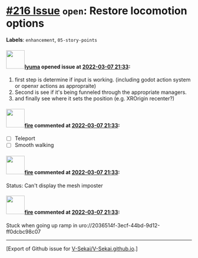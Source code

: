 # [\#216 Issue](https://github.com/V-Sekai/V-Sekai.github.io/issues/216) `open`: Restore locomotion options
**Labels**: `enhancement`, `05-story-points`


#### <img src="https://avatars.githubusercontent.com/u/39946030?v=4" width="50">[lyuma](https://github.com/lyuma) opened issue at [2022-03-07 21:33](https://github.com/V-Sekai/V-Sekai.github.io/issues/216):

1. first step is determine if input is working. (including godot action system or openxr actions as appropraite)
2. Second is see if it's being funneled through the appropriate managers.
3. and finally see where it sets the position (e.g. XROrigin recenter?)

#### <img src="https://avatars.githubusercontent.com/u/32321?u=c2e06a3d2b49a467aa907e54aa259516440267cc&v=4" width="50">[fire](https://github.com/fire) commented at [2022-03-07 21:33](https://github.com/V-Sekai/V-Sekai.github.io/issues/216#issuecomment-1061249094):

- [ ] Teleport
- [ ] Smooth walking

#### <img src="https://avatars.githubusercontent.com/u/32321?u=c2e06a3d2b49a467aa907e54aa259516440267cc&v=4" width="50">[fire](https://github.com/fire) commented at [2022-03-07 21:33](https://github.com/V-Sekai/V-Sekai.github.io/issues/216#issuecomment-1066092766):

Status: Can't display the mesh imposter

#### <img src="https://avatars.githubusercontent.com/u/32321?u=c2e06a3d2b49a467aa907e54aa259516440267cc&v=4" width="50">[fire](https://github.com/fire) commented at [2022-03-07 21:33](https://github.com/V-Sekai/V-Sekai.github.io/issues/216#issuecomment-1107855324):

Stuck when going up ramp in uro://2036514f-3ecf-44bd-9d12-ff0dcbc98c07


-------------------------------------------------------------------------------



[Export of Github issue for [V-Sekai/V-Sekai.github.io](https://github.com/V-Sekai/V-Sekai.github.io).]
